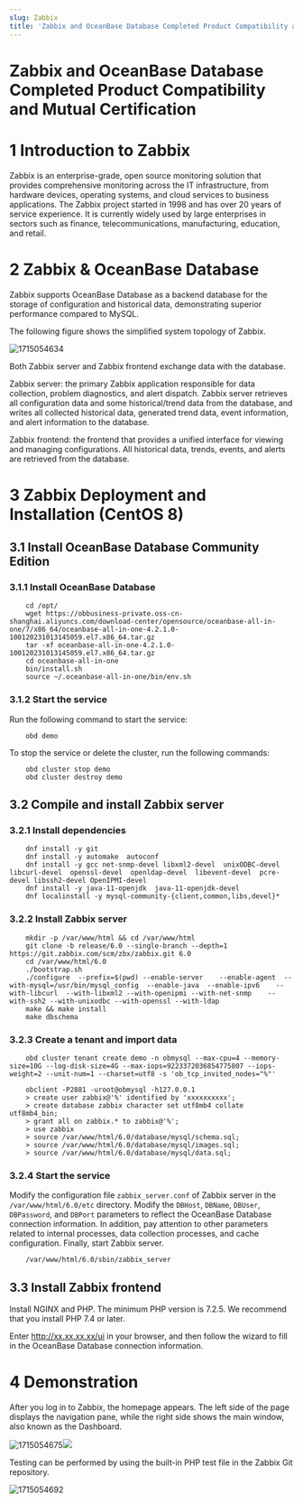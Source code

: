 ```yaml
---
slug: Zabbix
title: 'Zabbix and OceanBase Database Completed Product Compatibility and Mutual Certification'
---
```


# Zabbix and OceanBase Database Completed Product Compatibility and Mutual Certification

1 Introduction to Zabbix
========

Zabbix is an enterprise-grade, open source monitoring solution that provides comprehensive monitoring across the IT infrastructure, from hardware devices, operating systems, and cloud services to business applications. The Zabbix project started in 1998 and has over 20 years of service experience. It is currently widely used by large enterprises in sectors such as finance, telecommunications, manufacturing, education, and retail.

2 Zabbix & OceanBase Database
==================

Zabbix supports OceanBase Database as a backend database for the storage of configuration and historical data, demonstrating superior performance compared to MySQL.

The following figure shows the simplified system topology of Zabbix.

![1715054634](https://obcommunityprod.oss-cn-shanghai.aliyuncs.com/prod/blog/2024-05/1715054634242.png)

Both Zabbix server and Zabbix frontend exchange data with the database.

Zabbix server: the primary Zabbix application responsible for data collection, problem diagnostics, and alert dispatch. Zabbix server retrieves all configuration data and some historical/trend data from the database, and writes all collected historical data, generated trend data, event information, and alert information to the database.

Zabbix frontend: the frontend that provides a unified interface for viewing and managing configurations. All historical data, trends, events, and alerts are retrieved from the database.

3 Zabbix Deployment and Installation (CentOS 8)
====================

3.1 Install OceanBase Database Community Edition
----------------

### 3.1.1 Install OceanBase Database
```
    cd /opt/
    wget https://obbusiness-private.oss-cn-shanghai.aliyuncs.com/download-center/opensource/oceanbase-all-in-one/7/x86_64/oceanbase-all-in-one-4.2.1.0-100120231013145059.el7.x86_64.tar.gz
    tar -xf oceanbase-all-in-one-4.2.1.0-100120231013145059.el7.x86_64.tar.gz
    cd oceanbase-all-in-one
    bin/install.sh
    source ~/.oceanbase-all-in-one/bin/env.sh
```

### 3.1.2 Start the service

Run the following command to start the service:
```
    obd demo
```

To stop the service or delete the cluster, run the following commands:
```
    obd cluster stop demo
    obd cluster destroy demo
```

3.2 Compile and install Zabbix server
-------------------

### 3.2.1 Install dependencies
```
    dnf install -y git
    dnf install -y automake  autoconf
    dnf install -y gcc net-snmp-devel libxml2-devel  unixODBC-devel libcurl-devel  openssl-devel  openldap-devel  libevent-devel  pcre-devel libssh2-devel OpenIPMI-devel
    dnf install -y java-11-openjdk  java-11-openjdk-devel
    dnf localinstall -y mysql-community-{client,common,libs,devel}*
```

### 3.2.2 Install Zabbix server
```
    mkdir -p /var/www/html && cd /var/www/html
    git clone -b release/6.0 --single-branch --depth=1 https://git.zabbix.com/scm/zbx/zabbix.git 6.0
    cd /var/www/html/6.0
    ./bootstrap.sh
    ./configure  --prefix=$(pwd) --enable-server    --enable-agent  --with-mysql=/usr/bin/mysql_config  --enable-java  --enable-ipv6    --with-libcurl  --with-libxml2 --with-openipmi --with-net-snmp    --with-ssh2 --with-unixodbc --with-openssl --with-ldap
    make && make install
    make dbschema
```

### 3.2.3 Create a tenant and import data
```
    obd cluster tenant create demo -n obmysql --max-cpu=4 --memory-size=10G --log-disk-size=4G --max-iops=9223372036854775807 --iops-weight=2 --unit-num=1 --charset=utf8 -s 'ob_tcp_invited_nodes="%"'
    
    obclient -P2881 -uroot@obmysql -h127.0.0.1
    > create user zabbix@'%' identified by 'xxxxxxxxxx';
    > create database zabbix character set utf8mb4 collate utf8mb4_bin;
    > grant all on zabbix.* to zabbix@'%';
    > use zabbix
    > source /var/www/html/6.0/database/mysql/schema.sql;
    > source /var/www/html/6.0/database/mysql/images.sql;
    > source /var/www/html/6.0/database/mysql/data.sql;
```

### 3.2.4 Start the service

Modify the configuration file `zabbix_server.conf` of Zabbix server in the `/var/www/html/6.0/etc` directory. Modify the `DBHost`, `DBName`, `DBUser`, `DBPassword`, and `DBPort` parameters to reflect the OceanBase Database connection information. In addition, pay attention to other parameters related to internal processes, data collection processes, and cache configuration. Finally, start Zabbix server.
```
    /var/www/html/6.0/sbin/zabbix_server
```
    
    

3.3 Install Zabbix frontend
------

Install NGINX and PHP. The minimum PHP version is 7.2.5. We recommend that you install PHP 7.4 or later.

Enter http://xx.xx.xx.xx/ui in your browser, and then follow the wizard to fill in the OceanBase Database connection information.

4 Demonstration
====

After you log in to Zabbix, the homepage appears. The left side of the page displays the navigation pane, while the right side shows the main window, also known as the Dashboard.

![1715054675](https://obcommunityprod.oss-cn-shanghai.aliyuncs.com/prod/blog/2024-05/1715054675208.png)![](https://grandage.feishu.cn/space/api/box/stream/download/asynccode/?code=ZTE2ZjQ3OWRkNTM2OTgxMjY1NGIyOGMyNGZhZWZlYzZfeGpMOUdWTzgwN3hKa25ScUZKT0pIUmtseUsxek1mS1dfVG9rZW46Q2RwaWIzMUk0b085aDV4RWJsS2NaazNjblBiXzE3MTMxNDUxNjM6MTcxMzE0ODc2M19WNA)

Testing can be performed by using the built-in PHP test file in the Zabbix Git repository.

![1715054692](https://obcommunityprod.oss-cn-shanghai.aliyuncs.com/prod/blog/2024-05/1715054692446.png)